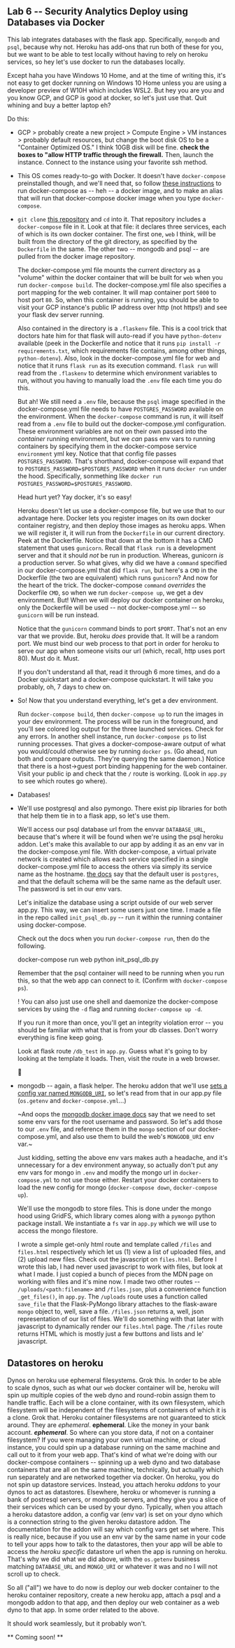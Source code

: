 Lab 6 -- Security Analytics Deploy using Databases via Docker
-------------------------------------------------------------

This lab integrates databases with the flask app. Specifically, `mongodb`
and `psql`, because why not. Heroku has add-ons that run both of these for you,
but we want to be able to test locally without having to rely on heroku services,
so hey let's use docker to run the databases locally.

Except haha you have Windows 10 Home, and at the time of writing this, it's not
easy to get docker running on Windows 10 Home unless you are using a developer
preview of W10H which includes WSL2. But hey you are you and you know GCP, and
GCP is good at docker, so let's just use that. Quit whining and buy a better
laptop eh?

Do this:
* GCP > probably create a new project > Compute Engine > VM instances >
  probably default resources, but change the boot disk OS to be a "Container
  Optimized OS." I think 10GB disk will be fine. **check the boxes to "allow HTTP
  traffic through the firewall.** Then, launch the instance. Connect to the instance
  using your favorite ssh method.

* This OS comes ready-to-go with Docker. It doesn't have `docker-compose` preinstalled
  though, and we'll need that, so follow [these instructions] to run docker-compose
  as -- heh -- a docker image, and to make an alias that will run that docker-compose
  docker image when you type `docker-compose`.

  [these instructions]: https://cloud.google.com/community/tutorials/docker-compose-on-container-optimized-os

* `git clone` [this repository](https://github.com/deargle/security-analytics-docker) and `cd` into it.
  That repository includes a `docker-compose` file in it. Look at that file:
  it declares three services, each of which is its own docker container. The first
  one, `web` I think, will be built from the directory of the git directory, as specified
  by the `Dockerfile` in the same. The other two -- mongodb and psql -- are pulled
  from the docker image repository.

  The docker-compose.yml file mounts the current directory as a "volume" within the
  docker container that will be built for `web` when you run `docker-compose build`.
  The docker-compose.yml file also specifies a port mapping for the web container.
  It will map container port `5000` to host port `80`. So, when this container is
  running, you should be able to visit your GCP instance's public IP address over
  http (not https!) and see your flask dev server running.

  Also contained in the directory is a `.flaskenv` file. This is a cool trick
  that doctors hate him for that flask will auto-read if you have `python-dotenv`
  available (peek in the Dockerfile and notice that it runs `pip install -r requirements.txt`,
  which requirements file contains, among other things, `python-dotenv`). Also,
  look in the docker-compose.yml file for web and notice that it runs `flask run`
  as its execution command. `flask run` will read from the `.flaskenv` to determine
  which environment variables to run, without you having to manually load the `.env`
  file each time you do this.

  But ah! We still need a `.env` file, because the `psql` image specified in the
  docker-compose.yml file needs to have `POSTGRES_PASSWORD` available on the
  environment. When the `docker-compose` command is run, it will itself read
  from a `.env` file to build out the docker-compose.yml configuration. These
  environment variables are not on their own passed into the _container_ running
  environment, but we _can_ pass env vars to running containers by specifying them
  in the docker-compose service `environment` yml key. Notice that that config
  file passes `POSTGRES_PASSWORD`. That's shorthand, docker-compose will expand
  that to `POSTGRES_PASSWORD=$POSTGRES_PASSWORD` when it runs `docker run` under
  the hood. Specifically, sonmething like `docker run POSTGRES_PASSWORD=$POSTGRES_PASSWORD`.

  Head hurt yet? Yay docker, it's so easy!

  Heroku doesn't let us use a docker-compose file, but we use that to our advantage here.
  Docker lets you register images on its own docker container registry, and then
  deploy those images as heroku apps. When we will register it, it will run from the
  `Dockerfile` in our current directory. Peek at the Dockerfile. Notice that down
  at the bottom it has a CMD statement that uses `gunicorn`. Recall that `flask run`
  is a development server and that it should _not_ be run in production. Whereas,
  gunicorn _is_ a production server. So what gives, why did we have a `command`
  specified in our docker-compose.yml that did `flask run`, but here's a `CMD` in
  the Dockerfile (the two are equivalent) which runs `gunicorn`? And now for the
  heart of the trick. The docker-compose `command` _overrides_ the Dockerfile
  `CMD`, so when we run `docker-compose up`, we get a dev environment. But!
  When we will deploy our docker container on heroku, only the Dockerfile will
  be used -- not docker-compose.yml -- so `gunicorn` will be run instead.

  Notice that the `gunicorn` command binds to port `$PORT`. That's not an env
  var that we provide. But, heroku _does_ provide that. It will be a random port.
  We must bind our web process to that port in order for heroku to serve our app
  when someone visits our url (which, recall, http uses port 80). Must do it. Must.

  If you don't understand all that, read it through 6 more times, and do a Docker
  quickstart and a docker-compose quickstart. It will take you probably, oh, 7 days
  to chew on.

* So! Now that you understand everything, let's get a dev environment.

  Run `docker-compose build`, then `docker-compose up` to run the images in your
  dev environment. The process will be run in the foreground, and you'll see colored
  log output for the three launched services. Check for any errors. In another shell instance,
  run `docker-compose ps` to list running processes. That gives a docker-compose-aware
  output of what you would/could otherwise see by running `docker ps`. (Go ahead, run
  both and compare outputs. They're querying the same daemon.) Notice that there
  is a host->guest port binding happening for the web container. Visit your public
  ip and check that the `/` route is working. (Look in `app.py` to see which
  routes go where).

* Databases!

* We'll use postgresql and also pymongo. There exist pip libraries for
  both that help them tie in to a flask app, so let's use them.

  We'll access our psql database url from the envvar `DATABASE_URL`, because that's
  where it will be found when we're using the psql heroku addon. Let's make this
  available to our app by adding it as an env var in the docker-compose.yml file.
  With docker-compose, a virtual private network is created which allows each
  service specified in a single docker-compose.yml file to access the others via
  simply its service name as the hostname. [the docs](https://hub.docker.com/_/postgres)
  say that the default user is `postgres`, and that the default schema will be the
  same name as the default user. The password is set in our env vars.

  Let's initialize the database using a script outside of our web server app.py.
  This way, we can insert some users just one time. I made a file in the repo called
  `init_psql_db.py` -- run it within the running container using docker-compose.

  Check out the docs when you run `docker-compose run`, then do the following.

    docker-compose run web python init_psql_db.py

  Remember that the psql container will need to be running when you run this, so
  that the web app can connect to it. (Confirm with `docker-compose ps`).

  ! You can also just use one shell and daemonize the docker-compose services
  by using the `-d` flag and running `docker-compose up -d`.

  If you run it more than once, you'll get an integrity violation error -- you should
  be familiar with what that is from your db classes. Don't worry everything is fine
  keep going.

  Look at flask route `/db_test` in `app.py`. Guess what it's going to by looking
  at the template it loads. Then, visit the route in a web browser.

  :tada:

* mongodb -- again, a flask helper. The heroku addon that we'll use [sets a config
  var named `MONGODB_URI`][1], so let's read from that in our app.py file
  (`os.getenv` and `docker-compose.yml`...)

  ~And oops the [mongodb docker image docs](https://hub.docker.com/_/mongo) say that
  we need to set some env vars for the root username and password. So let's add
  those to our `.env` file, and reference them in the `mongo` section of our
  docker-compose.yml, and also use them to build the web's `MONGODB_URI` env var.~

  [1]: https://devcenter.heroku.com/articles/mongolab#getting-your-connection-uri

  Just kidding, setting the above env vars makes auth a headache, and it's
  unnecessary for a dev environment anyway, so actually don't put any env vars
  for mongo in `.env` and modify the mongo url in `docker-compose.yml` to not
  use those either. Restart your docker containers to load the new config for mongo
  (`docker-compose down`, `docker-compose up`).

  We'll use the mongodb to store files. This is done under the mongo hood using
  GridFS, which library comes along with a `pymongo` python package install. We
  instantiate a `fs` var in `app.py` which we will use to access the mongo filestore.

  I wrote a simple get-only html route and template called `/files` and `files.html`
  respectively which let us (1) view a list of uploaded files, and (2) upload
  new files. Check out the javascript on `files.html`. Before I wrote this lab,
  I had never used javascript to work with files, but look at what I made. I
  just copied a bunch of pieces from the MDN page on working with files and
  it's mine now. I made two other routes -- `/uploads/<path:filename>` and
  `/files.json`, plus a convenience function `_get_files()`, in `app.py`. The
  `/uploads` route uses a function called `save_file` that the Flask-PyMongo library attaches to the flask-aware `mongo` object to, well, save a file. `/files.json` returns a,
  well, json representation of our list of files. We'll do something with that later
  with javascript to dynamically render our `files.html` page. The `/files` route
  returns HTML which is mostly just a few buttons and lists and le' javascript.


## Datastores on heroku

Dynos on heroku use ephemeral filesystems. Grok this. In order to be able to scale
dynos, such as what our `web` docker container will be, heroku will spin up multiple
copies of the web dyno and round-robin assign them to handle traffic. Each will be
a clone container, with its own filesystem, which filesystem will be independent of
the filesystems of containers of which it is a clone. Grok that. Heroku container
filesystems are not guaranteed to stick around. They are _ephemeral_. **ephemeral**.
Like the money in your bank account. _**ephemeral**_. So where can you store data,
if not on a container filesystem? If you were managing your own virtual machine,
or cloud instance, you could spin up a database running on the same machine and
call out to it from your web app. That's kind of what we're doing with our
docker-compose containers -- spinning up a web dyno and two database containers
that are all on the same machine, technically, but actually which run separately
and are networked together via docker. On heroku, you do not spin up datastore
services. Instead, you attach heroku _addons_ to your dynos to act as datastores.
Elsewhere, heroku or whomever is running a bank of postresql servers, or mongodb
servers, and they give you a slice of their services which can be used by your dyno.
Typically, when you attach a heroku datastore addon, a config var (env var) is set
on your dyno which is a connection string to the given heroku datastore addon.
The documentation for the addon will say which config vars get set where. This is
really nice, because if you use an env var by the same name in your code to tell
your apps how to talk to the datastores, then your app will be able to access
the _heroku specific_ datastore url when the app is running on heroku. That's why
we did what we did above, with the `os.getenv` business matching `DATABASE_URL`
and `MONGO_URI` or whatever it was and no I will not scroll up to check.

So all ("all") we have to do now is deploy our web docker container to the heroku
container repository, create a new heroku app, attach a psql and a mongodb addon
to that app, and then deploy our web container as a web dyno to that app. In some
order related to the above.

It should work seamlessly, but it probably won't.

** Coming soon! **

